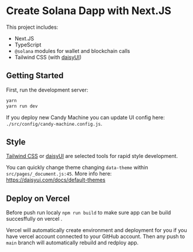 # Create Solana Dapp with Next.JS

This project includes:
- Next.JS
- TypeScript
- `@solana` modules for wallet and blockchain calls
- Tailwind CSS (with [daisyUI](https://daisyui.com/))

## Getting Started

First, run the development server:

```bash
yarn
yarn run dev
```

If you deploy new Candy Machine you can update UI config here: `./src/config/candy-machine.config.js`.

## Style

[Tailwind CSS](https://tailwindcss.com/) or [daisyUI](https://daisyui.com/) are selected tools for rapid style development.

You can quickly change theme changing `data-theme` within `src/pages/_document.js:45`.
More info here: https://daisyui.com/docs/default-themes


## Deploy on Vercel

Before push run localy `npm run build` to make sure app can be build succesffully on vercel .

Vercel will automatically create environment and deployment for you if you have vercel account connected to your GitHub account.
Then any push to `main` branch will automatically rebuild and redploy app.

